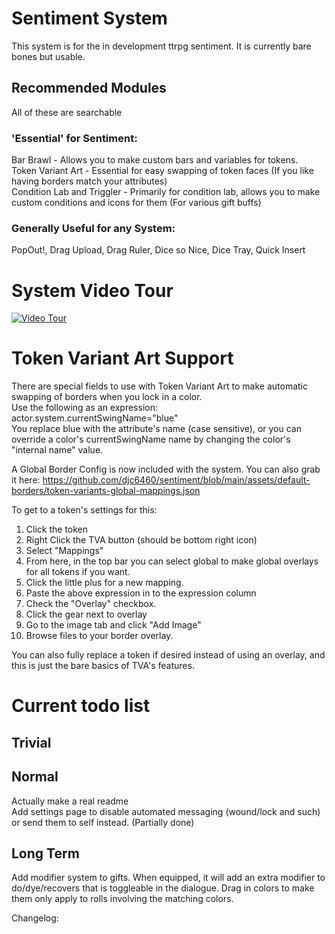 # Sentiment System

This system is for the in development ttrpg sentiment. It is currently bare bones but usable.

## Recommended Modules  
All of these are searchable  
  
### 'Essential' for Sentiment:
Bar Brawl - Allows you to make custom bars and variables for tokens.  
Token Variant Art - Essential for easy swapping of token faces (If you like having borders match your attributes)  
Condition Lab and Triggler - Primarily for condition lab, allows you to make custom conditions and icons for them (For various gift buffs)  
  
### Generally Useful for any System:  
PopOut!, Drag Upload, Drag Ruler, Dice so Nice, Dice Tray, Quick Insert  
  
# System Video Tour
[![Video Tour](https://img.youtube.com/vi/iVC9WwRSAs8/maxresdefault.jpg)](https://youtu.be/iVC9WwRSAs8)

# Token Variant Art Support  
There are special fields to use with Token Variant Art to make automatic swapping of borders when you lock in a color.    
Use the following as an expression: actor.system.currentSwingName="blue"    
You replace blue with the attribute's name (case sensitive), or you can override a color's currentSwingName name by changing the color's "internal name" value.  
  
A Global Border Config is now included with the system. You can also grab it here: https://github.com/djc6460/sentiment/blob/main/assets/default-borders/token-variants-global-mappings.json  
  
To get to a token's settings for this:  
1) Click the token  
2) Right Click the TVA button (should be bottom right icon)  
3) Select "Mappings"  
4) From here, in the top bar you can select global to make global overlays for all tokens if you want.  
5) Click the little plus for a new mapping.  
6) Paste the above expression in to the expression column  
7) Check the "Overlay" checkbox.  
8) Click the gear next to overlay  
9) Go to the image tab and click "Add Image"  
10) Browse files to your border overlay.  
  
You can also fully replace a token if desired instead of using an overlay, and this is just the bare basics of TVA's features.

# Current todo list
## Trivial  
  
## Normal  
Actually make a real readme  
Add settings page to disable automated messaging (wound/lock and such) or send them to self instead. (Partially done)   

## Long Term    
Add modifier system to gifts. When equipped, it will add an extra modifier to do/dye/recovers that is toggleable in the dialogue. Drag in colors to make them only apply to rolls involving the matching colors.  
  
Changelog:  
